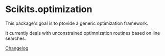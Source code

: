 Scikits.optimization
====================

This package's goal is to ptovide a generic optimization framework.

It currently deals with unconstrained optimnization routines based on line searches.


[Changelog](Changelog.md)
